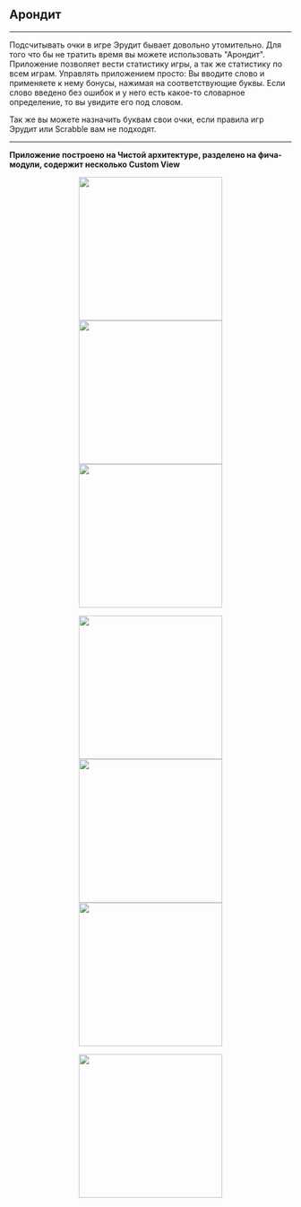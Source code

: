 ## Арондит

---
Подсчитывать очки в игре Эрудит бывает довольно утомительно. Для того что бы не тратить время вы
можете использовать "Арондит".
Приложение позволяет вести статистику игры, а так же статистику по всем играм.
Управлять приложением просто:
Вы вводите слово и применяете к нему бонусы, нажимая на соответствующие буквы.
Если слово введено без ошибок и у него есть какое-то словарное определение, то вы увидите его под
словом.

Так же вы можете назначить буквам свои очки, если правила игр Эрудит или Scrabble вам не подходят.

---
****Приложение построено на Чистой архитектуре, разделено на фича-модули, содержит несколько Custom
View****
<p align="center">
  <img src="screenshots/1.jpg" width="256">
  <img src="screenshots/1.1.jpg" width="256">
  <img src="screenshots/2.jpg" width="256">
</p>
<p align="center">
  <img src="screenshots/3.jpg" width="256">
  <img src="screenshots/4.jpg" width="256">
  <img src="screenshots/5.jpg" width="256">
</p>
<p align="center">  
  <img src="screenshots/6.jpg" width="256">
</p>






